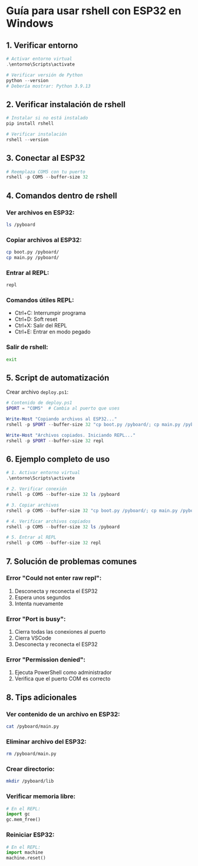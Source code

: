 # Guía para usar rshell con ESP32 en Windows

## 1. Verificar entorno
```powershell
# Activar entorno virtual
.\entorno\Scripts\activate

# Verificar versión de Python
python --version
# Debería mostrar: Python 3.9.13
```

## 2. Verificar instalación de rshell
```powershell
# Instalar si no está instalado
pip install rshell

# Verificar instalación
rshell --version
```

## 3. Conectar al ESP32
```powershell
# Reemplaza COM5 con tu puerto
rshell -p COM5 --buffer-size 32
```

## 4. Comandos dentro de rshell

### Ver archivos en ESP32:
```bash
ls /pyboard
```

### Copiar archivos al ESP32:
```bash
cp boot.py /pyboard/
cp main.py /pyboard/
```

### Entrar al REPL:
```bash
repl
```

### Comandos útiles REPL:
- Ctrl+C: Interrumpir programa
- Ctrl+D: Soft reset
- Ctrl+X: Salir del REPL
- Ctrl+E: Entrar en modo pegado

### Salir de rshell:
```bash
exit
```

## 5. Script de automatización
Crear archivo `deploy.ps1`:
```powershell
# Contenido de deploy.ps1
$PORT = "COM5"  # Cambia al puerto que uses

Write-Host "Copiando archivos al ESP32..."
rshell -p $PORT --buffer-size 32 "cp boot.py /pyboard/; cp main.py /pyboard/"

Write-Host "Archivos copiados. Iniciando REPL..."
rshell -p $PORT --buffer-size 32 repl
```

## 6. Ejemplo completo de uso
```powershell
# 1. Activar entorno virtual
.\entorno\Scripts\activate

# 2. Verificar conexión
rshell -p COM5 --buffer-size 32 ls /pyboard

# 3. Copiar archivos
rshell -p COM5 --buffer-size 32 "cp boot.py /pyboard/; cp main.py /pyboard/"

# 4. Verificar archivos copiados
rshell -p COM5 --buffer-size 32 ls /pyboard

# 5. Entrar al REPL
rshell -p COM5 --buffer-size 32 repl
```

## 7. Solución de problemas comunes

### Error "Could not enter raw repl":
1. Desconecta y reconecta el ESP32
2. Espera unos segundos
3. Intenta nuevamente

### Error "Port is busy":
1. Cierra todas las conexiones al puerto
2. Cierra VSCode
3. Desconecta y reconecta el ESP32

### Error "Permission denied":
1. Ejecuta PowerShell como administrador
2. Verifica que el puerto COM es correcto

## 8. Tips adicionales

### Ver contenido de un archivo en ESP32:
```bash
cat /pyboard/main.py
```

### Eliminar archivo del ESP32:
```bash
rm /pyboard/main.py
```

### Crear directorio:
```bash
mkdir /pyboard/lib
```

### Verificar memoria libre:
```python
# En el REPL:
import gc
gc.mem_free()
```

### Reiniciar ESP32:
```python
# En el REPL:
import machine
machine.reset()
```
